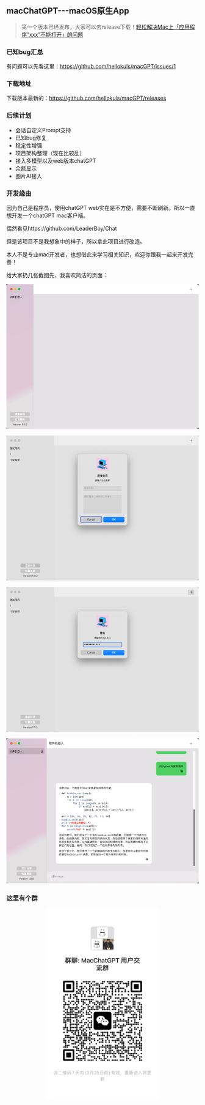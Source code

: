 ## macChatGPT---macOS原生App

> 第一个版本已经发布，大家可以去release下载！[轻松解决Mac上「应用程序“xxx”不能打开」的问题](https://zhuanlan.zhihu.com/p/90691938)


### 已知bug汇总

有问题可以先看这里：https://github.com/hellokuls/macGPT/issues/1

### 下载地址

下载版本最新的：https://github.com/hellokuls/macGPT/releases

### 后续计划

- 会话自定义Prompt支持
- 已知bug修复
- 稳定性增强
- 项目架构整理（现在比较乱）
- 接入多模型以及web版本chatGPT
- 余额显示
- 图片AI接入

### 开发缘由


因为自己是程序员，使用chatGPT web实在是不方便，需要不断刷新。所以一直想开发一个chatGPT mac客户端。

偶然看见https://github.com/LeaderBoy/Chat

但是该项目不是我想象中的样子，所以拿此项目进行改造。

本人不是专业mac开发者，也想借此来学习相关知识，欢迎你跟我一起来开发完善！

给大家扔几张截图先，我喜欢简洁的页面：

<p align="center">
  <img src="Assets/s1.png?raw=true" alt="MacGPT"/>
</p>

<p align="center">
  <img src="Assets/s5.png?raw=true" alt="MacGPT"/>
</p>
<p align="center">
  <img src="Assets/s6.png?raw=true" alt="MacGPT"/>
</p>
<p align="center">
  <img src="Assets/s4.png?raw=true" alt="MacGPT"/>
</p>

### 这里有个群
<p align="center">
  <img src="Assets/qun.png?raw=true" height="500" width="300" alt="MacGPT"/>
</p>
